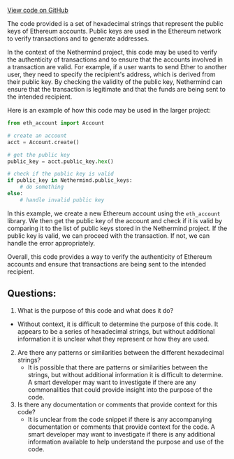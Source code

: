 [View code on GitHub](https://github.com/NethermindEth/nethermind/src/bench_precompiles/vectors/sha256/proposed/input_param_scalar_120_gas_32.csv)

The code provided is a set of hexadecimal strings that represent the public keys of Ethereum accounts. Public keys are used in the Ethereum network to verify transactions and to generate addresses. 

In the context of the Nethermind project, this code may be used to verify the authenticity of transactions and to ensure that the accounts involved in a transaction are valid. For example, if a user wants to send Ether to another user, they need to specify the recipient's address, which is derived from their public key. By checking the validity of the public key, Nethermind can ensure that the transaction is legitimate and that the funds are being sent to the intended recipient.

Here is an example of how this code may be used in the larger project:

```python
from eth_account import Account

# create an account
acct = Account.create()

# get the public key
public_key = acct.public_key.hex()

# check if the public key is valid
if public_key in Nethermind.public_keys:
    # do something
else:
    # handle invalid public key
```

In this example, we create a new Ethereum account using the `eth_account` library. We then get the public key of the account and check if it is valid by comparing it to the list of public keys stored in the Nethermind project. If the public key is valid, we can proceed with the transaction. If not, we can handle the error appropriately.

Overall, this code provides a way to verify the authenticity of Ethereum accounts and ensure that transactions are being sent to the intended recipient.
## Questions: 
 1. What is the purpose of this code and what does it do?
   - Without context, it is difficult to determine the purpose of this code. It appears to be a series of hexadecimal strings, but without additional information it is unclear what they represent or how they are used.
2. Are there any patterns or similarities between the different hexadecimal strings?
   - It is possible that there are patterns or similarities between the strings, but without additional information it is difficult to determine. A smart developer may want to investigate if there are any commonalities that could provide insight into the purpose of the code.
3. Is there any documentation or comments that provide context for this code?
   - It is unclear from the code snippet if there is any accompanying documentation or comments that provide context for the code. A smart developer may want to investigate if there is any additional information available to help understand the purpose and use of the code.
